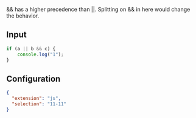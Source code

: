
&& has a higher precedence than ||.
Splitting on && in here would change the behavior.

## Input
```javascript input
if (a || b && c) {
    console.log("1");
}
```

## Configuration
```json configuration
{
  "extension": "js",
  "selection": "11-11"
}
```

